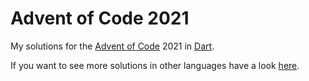 # Advent of Code 2021

My solutions for the [Advent of Code](https://adventofcode.com/) 2021 in [Dart](dart.dev).

If you want to see more solutions in other languages have a look [here](https://github.com/methodpark/Advent-of-Code).
